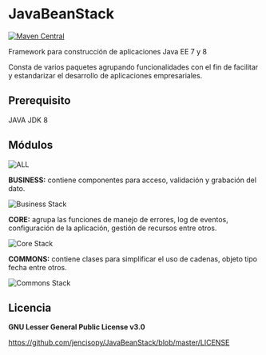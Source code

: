 # JavaBeanStack
[![Maven Central](https://maven-badges.herokuapp.com/maven-central/org.javabeanstack/jbs-parent/badge.svg)](https://search.maven.org/search?q=org.javabeanstack)

Framework para construcción de aplicaciones Java EE 7 y 8

Consta de varios paquetes agrupando funcionalidades con el fin de facilitar y estandarizar el desarrollo de aplicaciones empresariales. 

## Prerequisito ##
JAVA JDK 8

## Módulos ##
![ALL](https://github.com/jencisopy/JavaBeanStack/blob/master/miscellaneous/images/javabeanstack_all.png)


**BUSINESS:** contiene componentes para acceso, validación y grabación del dato.

![Business Stack](https://github.com/jencisopy/JavaBeanStack/blob/master/business/src/main/resources/images/javabeanstack_business.png)





**CORE:** agrupa las funciones de manejo de errores, log de eventos, configuración de la aplicación, gestión de recursos entre otros.

![Core Stack](https://github.com/jencisopy/JavaBeanStack/blob/master/core/src/main/resources/images/javabeanstack_core.png)





**COMMONS:** contiene clases para simplificar el uso de cadenas, objeto tipo fecha entre otros.

![Commons Stack](https://github.com/jencisopy/JavaBeanStack/blob/master/commons/src/main/resources/images/javabeanstack_commons.png)


## Licencia ##
**GNU Lesser General Public License v3.0**

https://github.com/jencisopy/JavaBeanStack/blob/master/LICENSE








